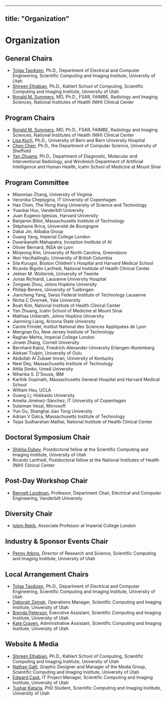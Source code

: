  ---
title: "Organization"
---

# Organization

## General Chairs

* [Tolga Tasdizen](https://www.sci.utah.edu/~tolga), Ph.D., Department of Electrical and Computer Engineering, Scientific Computing and Imaging Institute, University of Utah
* [Shireen Elhabian](https://www.sci.utah.edu/~shireen), Ph.D., Kahlert School of Computing, Scientific Computing and Imaging Institute, University of Utah
* [Ronald M. Summers](https://www.cc.nih.gov/meet-our-doctors/rsummers.html), MD, Ph.D., FSAR, FAIMBE, Radiology and Imaging Sciences, National Institutes of Health (NIH) Clinical Center


## Program Chairs

* [Ronald M. Summers](https://www.cc.nih.gov/meet-our-doctors/rsummers.html), MD, Ph.D., FSAR, FAIMBE, Radiology and Imaging Sciences, National Institutes of Health (NIH) Clinical Center
* [Lisa Koch](https://mlm-lab.ch/people/), Ph.D., University of Bern and Bern University Hospital
* [Chen Chen](https://cherise215.github.io), Ph.D., the Department of Computer Science, University of Sheffield
* [Yan Zhuang](https://yanzhuang.me/), Ph.D., Department of Diagnostic, Molecular and Interventional Radiology, and Windreich Department of Artificial Intelligence and Human Health, Icahn School of Medicine at Mount Sinai


## Program Committee

* Miaomiao Zhang, University of Virginia
* Veronika Cheplygina,	IT University of Copenhagen
* Hao Chen,	The Hong Kong University of Science and Technology
* Yuankai Huo,	Vanderbilt University
* Juan Eugenio Iglesias,	Harvard University
* Benjamin Billot,	Massachusetts Institute of Technology
* Stéphanie Bricq,	Université de Bourgogne 
* Dakai Jin,	Alibaba Group
* Guang Yang,	Imperial College London
* Dwarikanath Mahapatra,	Inception Institute of AI
* Olivier Bernard,	INSA de Lyon
* Minjeong Kim,	University of North Carolina, Greensboro
* Ilker Hacihaliloglu,	University of British Columbia 
* Sila Kurugol,	Boston Children's Hospital and Harvard Medical School
* Ricardo Bigolin Lanfredi,	National Institute of Health Clinical Center
* Jelmer M. Wolterink,	University of Twente
* Jonas Richiardi,	Lausanne University Hospital
* Zongwei Zhou,	Johns Hopkins University
* Philipp Berens,	University of Tuebingen
* Jiancheng Yang,	Swiss Federal Institute of Technology Lausanne
* Nicha C Dvornek,	Yale University
* Boah Kim,	National Institute of Health Clinical Center
* Yan Zhuang,	Icahn School of Medicine at Mount Sinai
* Mathias Unberath,	Johns Hopkins University 
* Jianming Liang,	Arizona State University
* Carole Frindel,	Institut National des Sciences Appliquées de Lyon
* Mengnan Du,	New Jersey Institute of Technology
* Raghav Mehta,	Imperial College London
* Jinwei Zhang,	Cornell University
* Bernhard Kainz,	Friedrich-Alexander-University Erlangen-Nuremberg
* Aleksei Tiulpin,	University of Oulu
* Abdullah Al Zubaer Imran,	University of Kentucky 
* Neel Dey,	Massachusetts Institute of Technology 
* Attila Simko,	Umeå University
* Niharika S. D'Souza,	IBM
* Karthik Gopinath,	Massachusetts General Hospital and Harvard Medical School
* William Hsu,	UCLA
* Guang Li,	Hokkaido University
* Amelia Jiménez-Sánchez,	IT University of Copenhagen
* Sulaiman Vesal,	Microsoft
* Yun Gu,	Shanghai Jiao Tong University 
* Adrian V Dalca,	Massachusetts Institute of Technology
* Tejas Sudharshan Mathai,	National Institute of Health Clinical Center

## Doctoral Symposium Chair

* [Shikha Dubey](https://www.sci.utah.edu/people/shikha.d.html), Postdoctoral fellow at the Scientific Computing and Imaging Institute, University of Utah
* Ricardo Lanfredi, Postdoctoral fellow at the National Institutes of Health (NIH) Clinical Center

## Post-Day Workshop Chair

* [Bennett Landman](https://my.vanderbilt.edu/masi/people/bennett-landman-ph-d/), Professor, Department Chair, Electrical and Computer Engineering,
Vanderbilt University

## Diversity Chair

* [Islem Rekik](https://basira-lab.com), Associate Professor at Imperial College London

## Industry & Sponsor Events Chair

* [Penny Atkins](https://www.sci.utah.edu/people/pennyatkins.html), Director of Research and Science, Scientific Computing and Imaging Institute, University of Utah
  

## Local Arrangement Chairs
* [Tolga Tasdizen](https://www.sci.utah.edu/~tolga), Ph.D., Department of Electrical and Computer Engineering, Scientific Computing and Imaging Institute, University of Utah
* [Deborah Zemek](https://www.sci.utah.edu/people/deb.html), Operations Manager, Scientific Computing and Imaging Institute, University of Utah
* [Brenda Peterson](https://www.sci.utah.edu/people/brenda.html), Executive Assistant, Scientific Computing and Imaging Institute, University of Utah
* [Kate Craven](https://www.sci.utah.edu/people/kcraven.html), Administrative Assistant, Scientific Computing and Imaging Institute, University of Utah


## Website & Media

* [Shireen Elhabian](https://www.sci.utah.edu/~shireen), Ph.D., Kahlert School of Computing, Scientific Computing and Imaging Institute, University of Utah
* [Nathan Galli](https://www.sci.utah.edu/people/nathang.html), Graphic Designer and Manager of the Media Group, Scientific Computing and Imaging Institute, University of Utah
* [Edward Cask](https://www.sci.utah.edu/people/cask.html), IT Project Manager, Scientific Computing and Imaging Institute, University of Utah
* [Tushar Kataria](https://www.sci.utah.edu/people/tushar.kataria.html), PhD Student, Scientific Computing and Imaging Institute, University of Utah

